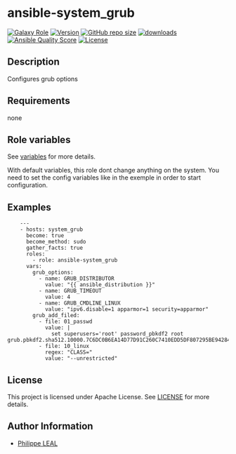 # ansible-system_grub

[![Galaxy Role](https://img.shields.io/badge/galaxy-system_grub-purple?style=flat)](https://galaxy.ansible.com/lotusnoir/system_grub)
[![Version](https://img.shields.io/github/release/lotusnoir/ansible-system_grub.svg)](https://github.com/lotusnoir/ansible-system_grub/releases/latest)
[![GitHub repo size](https://img.shields.io/github/repo-size/lotusnoir/ansible-system_grub?color=orange&style=flat)](https://galaxy.ansible.com/lotusnoir/system_grub)
[![downloads](https://img.shields.io/ansible/role/d/61811)](https://galaxy.ansible.com/lotusnoir/system_grub)
[![Ansible Quality Score](https://img.shields.io/ansible/quality/61811)](https://galaxy.ansible.com/lotusnoir/system_grub)
[![License](https://img.shields.io/badge/license-Apache--2.0-brightgreen?style=flat)](https://opensource.org/licenses/Apache-2.0)

## Description

Configures grub options
## Requirements

none

## Role variables

See [variables](/defaults/main.yml) for more details.

With default variables, this role dont change anything on the system. You need to set the config variables like in the exemple in order to start configuration.

## Examples

        ---
        - hosts: system_grub
          become: true
          become_method: sudo
          gather_facts: true
          roles:
            - role: ansible-system_grub
          vars:
            grub_options:
              - name: GRUB_DISTRIBUTOR
                value: "{{ ansible_distribution }}"
              - name: GRUB_TIMEOUT
                value: 4
              - name: GRUB_CMDLINE_LINUX
                value: "ipv6.disable=1 apparmor=1 security=apparmor"
            grub_add_filed:
              - file: 01_passwd
                value: |
                  set superusers='root' password_pbkdf2 root grub.pbkdf2.sha512.10000.7C6DC0B6EA14D77D91C260C7410EDD5DF807295BE94284911EEB9C44BBAC0DD86B5606CC8C89BCB3FF4D91F39CDBF091B7C8923372B95BABB7170507D7AED9E6.D6F0E45D0B978919786C1BBAC888E8E38EEE28B454BCC93008D314974F7788C8E4C614C090862CEA4AFA841493131BDC8CD3642E8034F2C542FD87ADFB574797
              - file: 10_linux
                regex: "CLASS="
                value: "--unrestricted"



## License

This project is licensed under Apache License. See [LICENSE](/LICENSE) for more details.

## Author Information

- [Philippe LEAL](https://github.com/lotusnoir)

